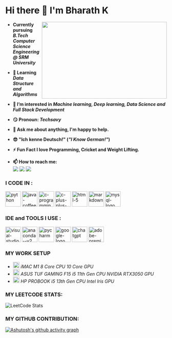 # Hi there 👋  I'm **Bharath K** 
<img align="right" width="390" height="240" src="https://raw.githubusercontent.com/devkumar326/devkumar326/master/me_1.gif">

- **Currently pursuing *B.Tech Computer Science Engineering @ SRM University***

- **🌱 Learning *Data Structure and Algorithms***
- **👀 I’m interested in *Machine learning, Deep learning, Data Science and Full Stack Development***

- **😏 Pronoun: *Techsavy***

- **💬 Ask me about anything, I'm happy to help.**
- **😎 "Ich kenne Deutsch!" (*"I Know German!"*)**
- **⚡ Fun Fact I love Programming, Cricket and Weight Lifting.**
- **📫 How to reach me:**
  <br /> [<img src= "https://img.shields.io/badge/LinkedIn-0077B5?style=for-the-badge&logo=linkedin&logoColor=white" />](https://www.linkedin.com/in/bharathk0611/)        [<img src= "https://img.shields.io/badge/Instagram-E4405F?style=for-the-badge&logo=instagram&logoColor=white" />](https://www.instagram.com/bhrthx__/)     [<img src= "https://img.shields.io/badge/Twitter-1DA1F2?style=for-the-badge&logo=twitter&logoColor=white" />](https://twitter.com/Bhrthx__)

### **I CODE IN :**

 <img width="48" height="48" src="https://img.icons8.com/fluency/48/python.png" alt="python"/> <img width="48" height="48" src="https://img.icons8.com/color/48/java-coffee-cup-logo--v1.png" alt="java-coffee-cup-logo--v1"/> <img width="48" height="48" src="https://img.icons8.com/fluency/48/c-programming.png" alt="c-programming"/> <img width="48" height="48" src="https://img.icons8.com/fluency/48/c-plus-plus-logo.png" alt="c-plus-plus-logo"/> <img width="48" height="48" src="https://img.icons8.com/fluency/48/html-5.png" alt="html-5"/> <img width="48" height="48" src="https://img.icons8.com/material/24/FFFFFF/markdown.png" alt="markdown"/> <img width="48" height="48" src="https://img.icons8.com/fluency/48/mysql-logo.png" alt="mysql-logo"/>

### **IDE and TOOLS I USE :**
<img width="48" height="48" src="https://img.icons8.com/color/48/visual-studio-code-2019.png" alt="visual-studio-code-2019"/> <img width="48" height="48" src="https://img.icons8.com/fluency/48/anaconda--v2.png" alt="anaconda--v2"/> <img width="48" height="48" src="https://img.icons8.com/color/48/pycharm.png" alt="pycharm"/> <img width="48" height="48" src="https://img.icons8.com/color/48/google-logo.png" alt="google-logo"/> <img width="48" height="48" src="https://img.icons8.com/ios-glyphs/30/FFFFFF/chatgpt.png" alt="chatgpt"/> <img width="48" height="48" src="https://img.icons8.com/color/48/adobe-premiere-pro--v1.png" alt="adobe-premiere-pro--v1"/>

### **MY WORK SETUP**
- <img width="20" height="20" src="https://img.icons8.com/metro/26/FFFFFF/mac-os.png" alt="mac-os"/>   *iMAC M1 8 Core CPU 10 Core GPU*
- <img width="20" height="20" src="https://img.icons8.com/color/48/windows-10.png" alt="windows-10"/>   *ASUS TUF GAMING F15 i5 11th Gen CPU NVIDIA RTX3050 GPU*
- <img width="20" height="20" src="https://img.icons8.com/color/48/windows-10.png" alt="windows-10"/>  *HP PROBOOK i5 13th Gen CPU Intel Iris GPU*

### MY LEETCODE STATS:
![LeetCode Stats](https://leetcard.jacoblin.cool/bk2509?theme=dark&font=Carme&ext=contest)

### MY GITHUB CONTRIBUTION:
[![Ashutosh's github activity graph](https://github-readme-activity-graph.vercel.app/graph?username=BharathK05&bg_color=000000&color=ffffff&line=44ff00&point=ffffff&area=true&hide_border=true)](https://github.com/ashutosh00710/github-readme-activity-graph)
